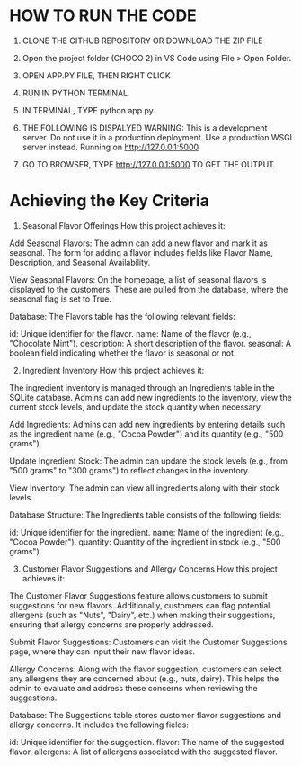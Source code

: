 # HOW TO RUN THE CODE 

1. CLONE THE GITHUB REPOSITORY OR DOWNLOAD THE ZIP FILE
2. Open the project folder (CHOCO 2) in VS Code using File > Open Folder.
3. OPEN APP.PY FILE, THEN RIGHT CLICK
4. RUN IN PYTHON TERMINAL
5. IN TERMINAL, TYPE python app.py 
6. THE FOLLOWING IS DISPALYED
    WARNING: This is a development server. Do not use it in a production deployment. Use a production WSGI server instead.
    Running on http://127.0.0.1:5000 
    
7. GO TO BROWSER, TYPE http://127.0.0.1:5000 TO GET THE OUTPUT.


 # Achieving the Key Criteria

1. Seasonal Flavor Offerings
How this project achieves it:


Add Seasonal Flavors: The admin can add a new flavor and mark it as seasonal. The form for adding a flavor includes fields like Flavor Name, Description, and Seasonal Availability.

View Seasonal Flavors: On the homepage, a list of seasonal flavors is displayed to the customers. These are pulled from the database, where the seasonal flag is set to True.

Database: The Flavors table has the following relevant fields:

id: Unique identifier for the flavor.
name: Name of the flavor (e.g., "Chocolate Mint").
description: A short description of the flavor.
seasonal: A boolean field indicating whether the flavor is seasonal or not.


2. Ingredient Inventory
How this project achieves it:

The ingredient inventory is managed through an Ingredients table in the SQLite database. Admins can add new ingredients to the inventory, view the current stock levels, and update the stock quantity when necessary.

Add Ingredients: Admins can add new ingredients by entering details such as the ingredient name (e.g., "Cocoa Powder") and its quantity (e.g., "500 grams").

Update Ingredient Stock: The admin can update the stock levels (e.g., from "500 grams" to "300 grams") to reflect changes in the inventory.

View Inventory: The admin can view all ingredients along with their stock levels.

Database Structure: The Ingredients table consists of the following fields:

id: Unique identifier for the ingredient.
name: Name of the ingredient (e.g., "Cocoa Powder").
quantity: Quantity of the ingredient in stock (e.g., "500 grams").


3. Customer Flavor Suggestions and Allergy Concerns
How this project achieves it:

The Customer Flavor Suggestions feature allows customers to submit suggestions for new flavors. Additionally, customers can flag potential allergens (such as "Nuts", "Dairy", etc.) when making their suggestions, ensuring that allergy concerns are properly addressed.

Submit Flavor Suggestions: Customers can visit the Customer Suggestions page, where they can input their new flavor ideas.

Allergy Concerns: Along with the flavor suggestion, customers can select any allergens they are concerned about (e.g., nuts, dairy). This helps the admin to evaluate and address these concerns when reviewing the suggestions.

Database: The Suggestions table stores customer flavor suggestions and allergy concerns. It includes the following fields:

id: Unique identifier for the suggestion.
flavor: The name of the suggested flavor.
allergens: A list of allergens associated with the suggested flavor.